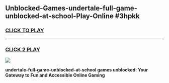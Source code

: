 
## Unblocked-Games-undertale-full-game-unblocked-at-school-Play-Online #3hpkk
<h3>
<a href="https://news.freeplayer.one?title=undertale-full-game-unblocked-at-school&ref=3">CLICK TO PLAY</a></h3>
<hr>

<h3>
<a href="https://news.freeplayer.one?title=undertale-full-game-unblocked-at-school&ref=3">CLICK 2 PLAY</a>
  
</h3>

<a href="https://news.freeplayer.one?title=undertale-full-game-unblocked-at-school&ref=3"><img src="https://clearcache.store/games.png"></a>


**undertale-full-game-unblocked-at-school games unblocked: Your Gateway to Fun and Accessible Online Gaming**
